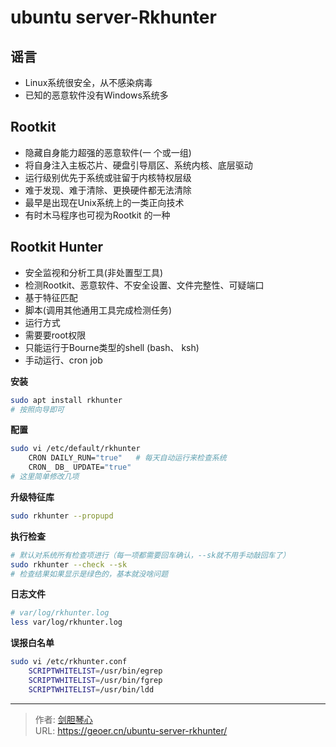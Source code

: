 # ubuntu server-Rkhunter




## 谣言

- Linux系统很安全，从不感染病毒
- 已知的恶意软件没有Windows系统多



## Rootkit

- 隐藏自身能力超强的恶意软件(一 个或一组)
- 将自身注入主板芯片、硬盘引导扇区、系统内核、底层驱动
- 运行级别优先于系统或驻留于内核特权层级
- 难于发现、难于清除、更换硬件都无法清除
- 最早是出现在Unix系统上的一类正向技术
- 有时木马程序也可视为Rootkit 的一种





## Rootkit Hunter

- 安全监视和分析工具(非处置型工具)
- 检测Rootkit、恶意软件、不安全设置、文件完整性、可疑端口
- 基于特征匹配
- 脚本(调用其他通用工具完成检测任务)
- 运行方式
- 需要要root权限
- 只能运行于Bourne类型的shell (bash、 ksh)
- 手动运行、cron job



**安装**

```bash
sudo apt install rkhunter
# 按照向导即可
```

**配置**

```bash
sudo vi /etc/default/rkhunter
    CRON DAILY_RUN="true"	# 每天自动运行来检查系统
    CRON_ DB_ UPDATE="true"
# 这里简单修改几项
```

**升级特征库**

```bash
sudo rkhunter --propupd
```

**执行检查**

```bash
# 默认对系统所有检查项进行（每一项都需要回车确认，--sk就不用手动敲回车了）
sudo rkhunter --check --sk
# 检查结果如果显示是绿色的，基本就没啥问题
```

**日志文件**

```bash
# var/log/rkhunter.log
less var/log/rkhunter.log
```

**误报白名单**

```bash
sudo vi /etc/rkhunter.conf
    SCRIPTWHITELIST=/usr/bin/egrep
    SCRIPTWHITELIST=/usr/bin/fgrep
    SCRIPTWHITELIST=/usr/bin/ldd
```

---

> 作者: [剑胆琴心](http://geoer.cn)  
> URL: https://geoer.cn/ubuntu-server-rkhunter/  

